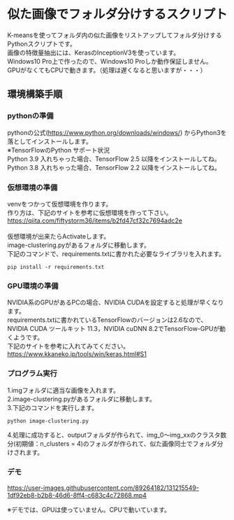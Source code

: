 # 似た画像でフォルダ分けするスクリプト
K-meansを使ってフォルダ内の似た画像をリストアップしてフォルダ分けするPythonスクリプトです。
<br>
画像の特徴量抽出には、KerasのInceptionV3を使っています。
<br>
Windows10 Pro上で作ったので、Windows10 Proしか動作保証しません。
<br>
GPUがなくてもCPUで動きます。（処理は遅くなると思いますが・・・）

## 環境構築手順

### pythonの準備

pythonの公式(https://www.python.org/downloads/windows/) からPython3を落としてインストールします。
<br>
※TensorFlowのPython サポート状況
<br>
Python 3.9 入れちゃった場合、TensorFlow 2.5 以降をインストールしてね。
<br>
Python 3.8 入れちゃった場合、TensorFlow 2.2 以降をインストールしてね。
<br>

### 仮想環境の準備

venvをつかって仮想環境を作ります。
<br>
作り方は、下記のサイトを参考に仮想環境を作って下さい。
<br>
https://qiita.com/fiftystorm36/items/b2fd47cf32c7694adc2e
<br>
<br>
仮想環境が出来たらActivateします。
<br>
image-clustering.pyがあるフォルダに移動します。
<br>
下記のコマンドで、requirements.txtに書かれた必要なライブラリを入れます。
```
pip install -r requirements.txt
```

### GPU環境の準備

NVIDIA系のGPUがあるPCの場合、NVIDIA CUDAを設定すると処理が早くなります。
<br>
requirements.txtに書かれているTensorFlowのバージョンは2.6なので、NVIDIA CUDA ツールキット 11.3，NVIDIA cuDNN 8.2でTensorFlow-GPUが動くようです。
<br>
下記のサイトを参考に入れてみてください。
<br>
https://www.kkaneko.jp/tools/win/keras.html#S1
<br>

### プログラム実行

1.imgフォルダに適当な画像を入れます。
<br>
2.image-clustering.pyがあるフォルダに移動します。
<br>
3.下記のコマンドを実行します。
<br>
```
python image-clustering.py
```
4.処理に成功すると、outputフォルダが作られて、img_0～img_xxのクラスタ数分(初期値：n_clusters = 4)のフォルダが作られて、似た画像同士でフォルダ分けされます。

### デモ

https://user-images.githubusercontent.com/89264182/131215549-1df92eb8-b2b8-46d6-8ff4-c683c4c72868.mp4

※デモでは、GPUは使っていません。CPUで動いています。

